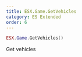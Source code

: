 ```yaml
---
title: ESX.Game.GetVehicles
category: ES Extended
order: 6
---
```


```lua
ESX.Game.GetVehicles()
```

Get vehicles
